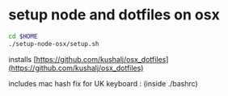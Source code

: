 setup node and dotfiles on osx
==============================


```bash
cd $HOME
./setup-node-osx/setup.sh   
```

installs [https://github.com/kushalj/osx_dotfiles](https://github.com/kushalj/osx_dotfiles)

includes mac hash fix for UK keyboard : (inside ./bashrc)
